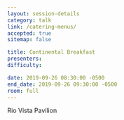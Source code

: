 ```yaml
---
layout: session-details
category: talk
link: /catering-menus/
accepted: true
sitemap: false

title: Continental Breakfast
presenters:
difficulty:

date: 2019-09-26 08:30:00 -0500
end_date: 2019-09-26 09:30:00 -0500
room: full
---
```

Rio Vista Pavilion
